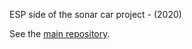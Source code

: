ESP side of the sonar car project - (2020)

See the [main repository](https://github.com/abdurrahman-uzum/Sonar_DesktopController).
